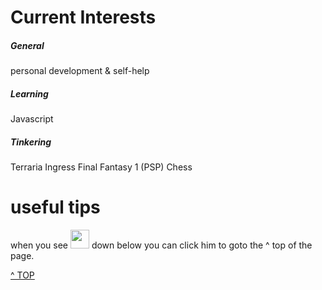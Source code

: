# Current Interests

##### General

personal development & self-help

##### Learning
Javascript 

##### Tinkering
Terraria
Ingress
Final Fantasy 1 (PSP)
Chess


# useful tips 
when you see 
<img onclick="javascript:location.href='#'" src="../images/puffboy.gif" height="30px" width="30px"> down below you can click him to goto the ^ top of the page.

<a class="topOfPage" href="#top" title="Go to the top of this page">^ TOP</a>
